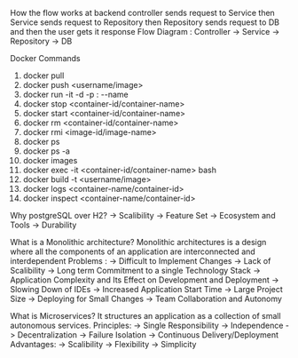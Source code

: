How the flow works at backend 
controller sends request to Service then Service sends request to Repository then Repository sends request to DB and then the user gets it response
Flow Diagram : Controller → Service → Repository → DB


Docker Commands
1) docker pull <image>
2) docker push <username/image>
3) docker run -it -d -p <host-port>:<container-port> --name <name> <image>
4) docker stop <container-id/container-name>
5) docker start <container-id/container-name>
6) docker rm <container-id/container-name>
7) docker rmi <image-id/image-name>
8) docker ps
9) docker ps -a
10) docker images
11) docker exec -it <container-id/container-name> bash
12) docker build -t <username/image>
13) docker logs <container-name/container-id>
14) docker inspect <container-name/container-id>

Why postgreSQL over H2?
-> Scalibility
-> Feature Set
-> Ecosystem and Tools
-> Durability

What is a Monolithic architecture?
Monolithic architectures is a design where all the components of an application are interconnected and interdependent
Problems : -> Difficult to Implement Changes
           -> Lack of Scalibility
           -> Long term Commitment to a single Technology Stack
           -> Application Complexity and Its Effect on Development and Deployment
           -> Slowing Down of IDEs
           -> Increased Application Start Time
           -> Large Project Size
           -> Deploying for Small Changes
           -> Team Collaboration and Autonomy

What is Microservices?
It structures an application as a collection of small autonomous services.
Principles: -> Single Responsibility 
            -> Independence
            -> Decentralization
            -> Failure Isolation
            -> Continuous Delivery/Deployment
Advantages: -> Scalibility
            -> Flexibility
            -> Simplicity
